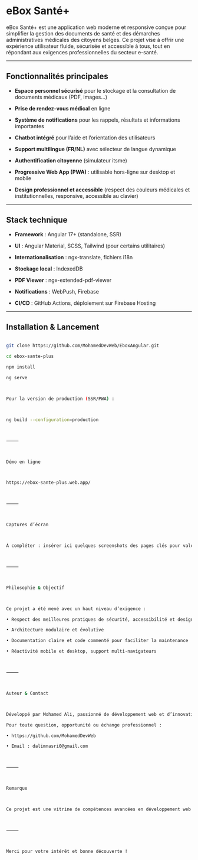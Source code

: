 # eBox Santé+



eBox Santé+ est une application web moderne et responsive conçue pour simplifier la gestion des documents de santé et des démarches administratives médicales des citoyens belges. Ce projet vise à offrir une expérience utilisateur fluide, sécurisée et accessible à tous, tout en répondant aux exigences professionnelles du secteur e-santé.



---



## Fonctionnalités principales



- **Espace personnel sécurisé** pour le stockage et la consultation de documents médicaux (PDF, images…)

- **Prise de rendez-vous médical** en ligne

- **Système de notifications** pour les rappels, résultats et informations importantes

- **Chatbot intégré** pour l’aide et l’orientation des utilisateurs

- **Support multilingue (FR/NL)** avec sélecteur de langue dynamique

- **Authentification citoyenne** (simulateur itsme)

- **Progressive Web App (PWA)** : utilisable hors-ligne sur desktop et mobile

- **Design professionnel et accessible** (respect des couleurs médicales et institutionnelles, responsive, accessible au clavier)



---



## Stack technique



- **Framework** : Angular 17+ (standalone, SSR)

- **UI** : Angular Material, SCSS, Tailwind (pour certains utilitaires)

- **Internationalisation** : ngx-translate, fichiers i18n

- **Stockage local** : IndexedDB

- **PDF Viewer** : ngx-extended-pdf-viewer

- **Notifications** : WebPush, Firebase

- **CI/CD** : GitHub Actions, déploiement sur Firebase Hosting



---



## Installation & Lancement



```bash

git clone https://github.com/MohamedDevWeb/EboxAngular.git

cd ebox-sante-plus

npm install

ng serve



Pour la version de production (SSR/PWA) :



ng build --configuration=production



⸻



Démo en ligne



https://ebox-sante-plus.web.app/



⸻



Captures d’écran



À compléter : insérer ici quelques screenshots des pages clés pour valoriser le projet.



⸻



Philosophie & Objectif



Ce projet a été mené avec un haut niveau d’exigence :

• Respect des meilleures pratiques de sécurité, accessibilité et design UX

• Architecture modulaire et évolutive

• Documentation claire et code commenté pour faciliter la maintenance

• Réactivité mobile et desktop, support multi-navigateurs



⸻



Auteur & Contact



Développé par Mohamed Ali, passionné de développement web et d’innovation numérique dans la santé.

Pour toute question, opportunité ou échange professionnel :

• https://github.com/MohamedDevWeb

• Email : dalimnasri0@gmail.com



⸻



Remarque



Ce projet est une vitrine de compétences avancées en développement web Angular, pensé pour une vraie utilisation professionnelle et pour répondre aux attentes des utilisateurs et des équipes e-santé.



⸻



Merci pour votre intérêt et bonne découverte !
